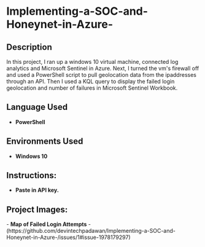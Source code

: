 # Implementing-a-SOC-and-Honeynet-in-Azure-

<h2>Description</h2>
In this project, I ran up a windows 10 virtual machine, connected log analytics and Microsoft Sentinel in Azure. Next, I turned the vm's firewall off and used a PowerShell script to pull geolocation data from the ipaddresses through an API. Then I used a KQL query to display the failed login geolocation and number of failures in Microsoft Sentinel Workbook. 

<h2>Language Used</h2>

- <b>PowerShell</b> 


<h2>Environments Used </h2>

- <b>Windows 10</b>


<h2>Instructions:</h2>


- <b>Paste in API key.</b> 


<h2>Project Images:</h2>
- <b>Map of Failed Login Attempts</b>
  -(https://github.com/devintechpadawan/Implementing-a-SOC-and-Honeynet-in-Azure-/issues/1#issue-1978179297)


